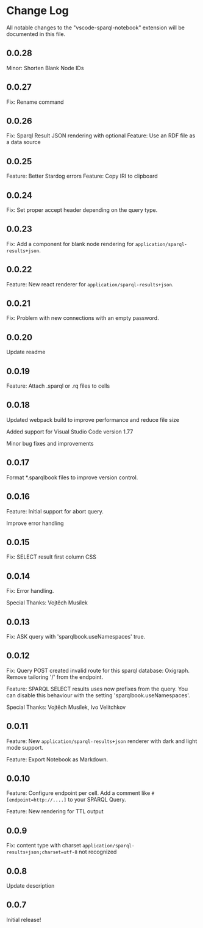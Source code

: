 # Change Log

All notable changes to the "vscode-sparql-notebook" extension will be documented in this file.

## 0.0.28

Minor: Shorten Blank Node IDs
## 0.0.27

Fix: Rename command 
## 0.0.26

Fix: Sparql Result JSON rendering with optional
Feature: Use an RDF file as a data source
## 0.0.25
Feature: Better Stardog errors
Feature: Copy IRI to clipboard
## 0.0.24
Fix: Set proper accept header depending on the query type.
## 0.0.23

Fix: Add a component for blank node rendering for `application/sparql-results+json`.

## 0.0.22

Feature: New react renderer for `application/sparql-results+json`.

## 0.0.21

Fix: Problem with new connections with an empty password.

## 0.0.20

Update readme
## 0.0.19

Feature: Attach .sparql or .rq files to cells

##  0.0.18

Updated webpack build to improve performance and reduce file size

Added support for Visual Studio Code version 1.77

Minor bug fixes and improvements 

##  0.0.17

Format *.sparqlbook files to improve version control. 

##  0.0.16

Feature: Initial support for abort query.

Improve error handling

##  0.0.15

Fix: SELECT result first column CSS

## 0.0.14

Fix: Error handling.

Special Thanks: Vojtěch Musílek

## 0.0.13

Fix: ASK query with 'sparqlbook.useNamespaces' true.

## 0.0.12

Fix: Query POST created invalid route for this sparql database: Oxigraph. Remove tailoring '/' from the endpoint.

Feature: SPARQL SELECT results uses now prefixes from the query. You can disable this behaviour with the setting 'sparqlbook.useNamespaces'.

Special Thanks: Vojtěch Musílek, Ivo Velitchkov

## 0.0.11

Feature: New `application/sparql-results+json` renderer with dark and light mode support.

Feature: Export Notebook as Markdown.

## 0.0.10

Feature: Configure endpoint per cell. Add a comment like `# [endpoint=http://....]` to your SPARQL Query.

Feature: New rendering for TTL output

## 0.0.9

Fix: content type with charset `application/sparql-results+json;charset=utf-8` not recognized

## 0.0.8

Update description

## 0.0.7

Initial release!
